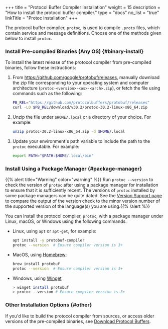 +++
title = "Protocol Buffer Compiler Installation"
weight = 15
description = "How to install the protocol buffer compiler."
type = "docs"
no_list = "true"
linkTitle = "Protoc Installation"
+++

The protocol buffer compiler, `protoc`, is used to compile `.proto` files, which
contain service and message definitions. Choose one of the methods given below
to install `protoc`.

### Install Pre-compiled Binaries (Any OS) {#binary-install}

To install the latest release of the protocol compiler from pre-compiled
binaries, follow these instructions:

1.  From https://github.com/google/protobuf/releases, manually download the zip
    file corresponding to your operating system and computer architecture
    (`protoc-<version>-<os>-<arch>.zip`), or fetch the file using commands such
    as the following:

    ```sh
    PB_REL="https://github.com/protocolbuffers/protobuf/releases"
    curl -LO $PB_REL/download/v30.2/protoc-30.2-linux-x86_64.zip

    ```

2.  Unzip the file under `$HOME/.local` or a directory of your choice. For
    example:

    ```sh
    unzip protoc-30.2-linux-x86_64.zip -d $HOME/.local
    ```

3.  Update your environment's path variable to include the path to the `protoc`
    executable. For example:

    ```sh
    export PATH="$PATH:$HOME/.local/bin"
    ```

### Install Using a Package Manager {#package-manager}

{{% alert title="Warning" color="warning" %}} Run
`protoc --version` to check the version of `protoc` after using a package
manager for installation to ensure that it is sufficiently recent. The versions
of `protoc` installed by some package managers can be quite dated. See the
[Version Support page](https://protobuf.dev/support/version-support) to compare
the output of the version check to the minor version number of the supported
version of the language(s) you are
using.{{% /alert %}}

You can install the protocol compiler, `protoc`, with a package manager under
Linux, macOS, or Windows using the following commands.

-   Linux, using `apt` or `apt-get`, for example:

    ```sh
    apt install -y protobuf-compiler
    protoc --version  # Ensure compiler version is 3+
    ```

-   MacOS, using [Homebrew](https://brew.sh):

    ```sh
    brew install protobuf
    protoc --version  # Ensure compiler version is 3+
    ```

-   Windows, using
    [Winget](https://learn.microsoft.com/en-us/windows/package-manager/winget/)

    ```sh
    > winget install protobuf
    > protoc --version # Ensure compiler version is 3+
    ```

### Other Installation Options {#other}

If you'd like to build the protocol compiler from sources, or access older
versions of the pre-compiled binaries, see
[Download Protocol Buffers](https://protobuf.dev/downloads).
